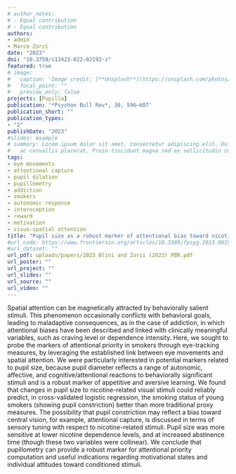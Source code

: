 ```yaml
---
# author_notes:
# - Equal contribution
# - Equal contribution
authors:
- admin
- Marco Zorzi
date: "2023"
doi: "10.3758/s13423-022-02192-z"
featured: true
# image:
#   caption: 'Image credit: [**Unsplash**](https://unsplash.com/photos/jdD8gXaTZsc)'
#   focal_point: ""
#   preview_only: false
projects: [Pupilla]
publication: '*Psychon Bull Rev*, 30, 596–607'
publication_short: ""
publication_types:
- "2"
publishDate: "2023"
#slides: example
# summary: Lorem ipsum dolor sit amet, consectetur adipiscing elit. Duis posuere tellus
#   ac convallis placerat. Proin tincidunt magna sed ex sollicitudin condimentum.
tags:
- eye movements
- attentional capture
- pupil dilation
- pupillometry
- addiction
- smokers
- autonomic response 
- interoception
- reward 
- motivation 
- visuo-spatial attention
title: "Pupil size as a robust marker of attentional bias toward nicotine-related stimuli in smokers"
#url_code: https://www.frontiersin.org/articles/10.3389/fpsyg.2013.00190/full
#url_dataset: ""
url_pdf: uploads/papers/2023 Blini and Zorzi (2023) PBR.pdf
url_poster: ""
url_project: ""
url_slides: ""
url_source: ""
url_video: ""
---
```


Spatial attention can be magnetically attracted by behaviorally salient stimuli. This phenomenon occasionally conflicts with behavioral goals, leading to maladaptive consequences, as in the case of addiction, in which attentional biases have been described and linked with clinically meaningful variables, such as craving level or dependence intensity. Here, we sought to probe the markers of attentional priority in smokers through eye-tracking measures, by leveraging the established link between eye movements and spatial attention. We were particularly interested in potential markers related to pupil size, because pupil diameter reflects a range of autonomic, affective, and cognitive/attentional reactions to behaviorally significant stimuli and is a robust marker of appetitive and aversive learning. We found that changes in pupil size to nicotine-related visual stimuli could reliably predict, in cross-validated logistic regression, the smoking status of young smokers (showing pupil constriction) better than more traditional proxy measures. The possibility that pupil constriction may reflect a bias toward central vision, for example, attentional capture, is discussed in terms of sensory tuning with respect to nicotine-related stimuli. Pupil size was more sensitive at lower nicotine dependence levels, and at increased abstinence time (though these two variables were collinear). We conclude that pupillometry can provide a robust marker for attentional priority computation and useful indications regarding motivational states and individual attitudes toward conditioned stimuli.
